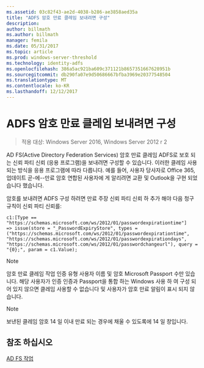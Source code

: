 ```yaml
---
ms.assetid: 03c82f43-ae2d-4038-b286-ae3858aed35a
title: "ADFS 암호 만료 클레임 보내려면 구성"
description: 
author: billmath
ms.author: billmath
manager: femila
ms.date: 05/31/2017
ms.topic: article
ms.prod: windows-server-threshold
ms.technology: identity-adfs
ms.openlocfilehash: 386a5ac921ba609c371121b8657351667628951b
ms.sourcegitcommit: db290fa07e9d50686667bfba3969e20377548504
ms.translationtype: MT
ms.contentlocale: ko-KR
ms.lasthandoff: 12/12/2017
---
```

# <a name="configure-ad-fs-to-send-password-expiry-claims"></a>ADFS 암호 만료 클레임 보내려면 구성

>적용 대상: Windows Server 2016, Windows Server 2012 r 2

AD FS(Active Directory Federation Services) 암호 만료 클레임 ADFS로 보호 되는 신뢰 파티 신뢰 (응용 프로그램)을 보내려면 구성할 수 있습니다. 이러한 클레임 사용 되는 방식을 응용 프로그램에 따라 다릅니다. 예를 들어, 사용자 당사자로 Office 365, 업데이트 곧-에--만료 암호 연합된 사용자에 게 알리려면 교환 및 Outlook을 구현 되었습니다 했습니다.

암호를 보내려면 ADFS 구성 하려면 만료 주장 신뢰 파티 신뢰 하 추가 해야 다음 청구 규칙이 신뢰 파티 신뢰를:

```
c1:[Type == "https://schemas.microsoft.com/ws/2012/01/passwordexpirationtime"]
=> issue(store = "_PasswordExpiryStore", types = ("https://schemas.microsoft.com/ws/2012/01/passwordexpirationtime", "https://schemas.microsoft.com/ws/2012/01/passwordexpirationdays", "https://schemas.microsoft.com/ws/2012/01/passwordchangeurl"), query = "{0};", param = c1.Value);
```

> [!NOTE]
> 암호 만료 클레임 작업 인증 유형 사용자 이름 및 암호 Microsoft Passport 수만 있습니다.  해당 사용자가 인증 인증과 Passport을 통합 하는 Windows 사용 하 여 구성 되어 있지 않으면 클레임 사용할 수 없습니다 및 사용자가 암호 만료 알림이 표시 되지 않습니다.

> [!NOTE]
> 보낸된 클레임 암호 14 일 이내 만료 되는 경우에 채울 수 있도록에 14 일 창입니다.

## <a name="see-also"></a>참조 하십시오
[AD FS 작업](../../ad-fs/AD-FS-2016-Operations.md)
